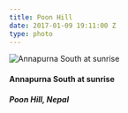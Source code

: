 ```yaml
---
title: Poon Hill
date: 2017-01-09 19:11:00 Z
type: photo
---
```


![Annapurna South at sunrise](/uploads/annapurna.jpg)

#### Annapurna South at sunrise
##### Poon Hill, Nepal

